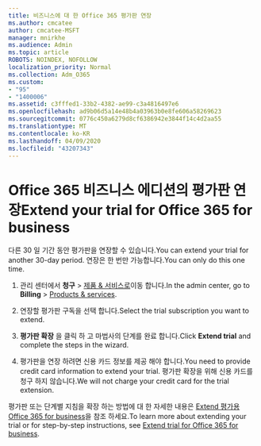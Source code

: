 ```yaml
---
title: 비즈니스에 대 한 Office 365 평가판 연장
ms.author: cmcatee
author: cmcatee-MSFT
manager: mnirkhe
ms.audience: Admin
ms.topic: article
ROBOTS: NOINDEX, NOFOLLOW
localization_priority: Normal
ms.collection: Adm_O365
ms.custom:
- "95"
- "1400006"
ms.assetid: c3fffed1-33b2-4382-ae99-c3a4816497e6
ms.openlocfilehash: ad9b06d5a14e48b4a03963b0e8fe606a58269623
ms.sourcegitcommit: 0776c450a6279d8cf6386942e3844f14c4d2aa55
ms.translationtype: MT
ms.contentlocale: ko-KR
ms.lasthandoff: 04/09/2020
ms.locfileid: "43207343"
---
```

# <a name="extend-your-trial-for-office-365-for-business"></a><span data-ttu-id="46aad-102">Office 365 비즈니스 에디션의 평가판 연장</span><span class="sxs-lookup"><span data-stu-id="46aad-102">Extend your trial for Office 365 for business</span></span>

<span data-ttu-id="46aad-103">다른 30 일 기간 동안 평가판을 연장할 수 있습니다.</span><span class="sxs-lookup"><span data-stu-id="46aad-103">You can extend your trial for another 30-day period.</span></span> <span data-ttu-id="46aad-104">연장은 한 번만 가능합니다.</span><span class="sxs-lookup"><span data-stu-id="46aad-104">You can only do this one time.</span></span>
  
1. <span data-ttu-id="46aad-105">관리 센터에서 **청구** \> [제품 & 서비스로](https://portal.office.com/adminportal/home#/subscriptions)이동 합니다.</span><span class="sxs-lookup"><span data-stu-id="46aad-105">In the admin center, go to **Billing** \> [Products & services](https://portal.office.com/adminportal/home#/subscriptions).</span></span>

2. <span data-ttu-id="46aad-106">연장할 평가판 구독을 선택 합니다.</span><span class="sxs-lookup"><span data-stu-id="46aad-106">Select the trial subscription you want to extend.</span></span>

3. <span data-ttu-id="46aad-107">**평가판 확장** 을 클릭 하 고 마법사의 단계를 완료 합니다.</span><span class="sxs-lookup"><span data-stu-id="46aad-107">Click **Extend trial** and complete the steps in the wizard.</span></span>

4. <span data-ttu-id="46aad-108">평가판을 연장 하려면 신용 카드 정보를 제공 해야 합니다.</span><span class="sxs-lookup"><span data-stu-id="46aad-108">You need to provide credit card information to extend your trial.</span></span> <span data-ttu-id="46aad-109">평가판 확장을 위해 신용 카드를 청구 하지 않습니다.</span><span class="sxs-lookup"><span data-stu-id="46aad-109">We will not charge your credit card for the trial extension.</span></span>

<span data-ttu-id="46aad-110">평가판 또는 단계별 지침을 확장 하는 방법에 대 한 자세한 내용은 [Extend 평가용 Office 365 for business](https://docs.microsoft.com/microsoft-365/commerce/extend-your-trial)을 참조 하세요.</span><span class="sxs-lookup"><span data-stu-id="46aad-110">To learn more about extending your trial or for step-by-step instructions, see [Extend trial for Office 365 for business](https://docs.microsoft.com/microsoft-365/commerce/extend-your-trial).</span></span>
